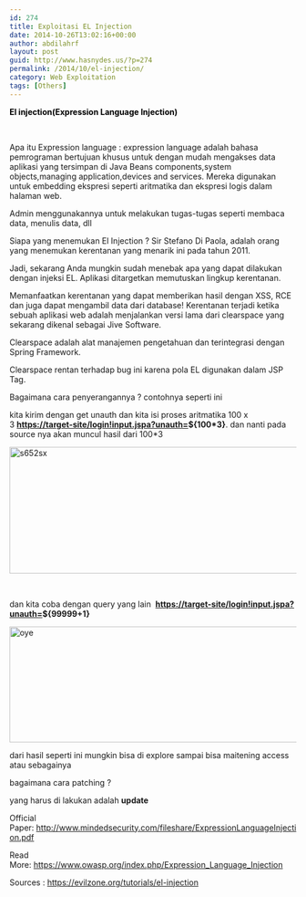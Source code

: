 ```yaml
---
id: 274
title: Exploitasi EL Injection
date: 2014-10-26T13:02:16+00:00
author: abdilahrf
layout: post
guid: http://www.hasnydes.us/?p=274
permalink: /2014/10/el-injection/
category: Web Exploitation
tags: [Others]
---
```

<span style="color: #000000;"><strong>El injection(Expression Language Injection)</strong></span>

&nbsp;

Apa itu Expression language : expression language adalah bahasa pemrograman bertujuan khusus untuk dengan mudah mengakses data aplikasi yang tersimpan di Java Beans components,system objects,managing application,devices and services. Mereka digunakan untuk embedding ekspresi seperti aritmatika dan ekspresi logis dalam halaman web.
  
Admin menggunakannya untuk melakukan tugas-tugas seperti membaca data, menulis data, dll

Siapa yang menemukan El Injection ? Sir Stefano Di Paola, adalah orang yang menemukan kerentanan yang menarik ini pada tahun 2011.
  
Jadi, sekarang Anda mungkin sudah menebak apa yang dapat dilakukan dengan injeksi EL. Aplikasi ditargetkan memutuskan lingkup kerentanan.
  
Memanfaatkan kerentanan yang dapat memberikan hasil dengan XSS, RCE dan juga dapat mengambil data dari database! Kerentanan terjadi ketika sebuah aplikasi web adalah menjalankan versi lama dari clearspace yang sekarang dikenal sebagai Jive Software.
  
Clearspace adalah alat manajemen pengetahuan dan terintegrasi dengan Spring Framework.
  
Clearspace rentan terhadap bug ini karena pola EL digunakan dalam JSP Tag.

<!--more-->

Bagaimana cara penyerangannya ? contohnya seperti ini

kita kirim dengan get unauth dan kita isi proses aritmatika 100 x 3 **<a class="bbc_link" href="https://target-site/login!input.jspa?unauth" target="_blank">https://target-site/login!input.jspa?unauth=</a>${100*3}**. dan nanti pada source nya akan muncul hasil dari 100*3

[<img class="aligncenter size-full wp-image-275" src="http://abdilahrf.github.io/images/2014/10/s652sx.png" alt="s652sx" width="638" height="222" />](http://abdilahrf.github.io/images/2014/10/s652sx.png)

&nbsp;

dan kita coba dengan query yang lain  **<a class="bbc_link" href="https://target-site/login!input.jspa?unauth" target="_blank">https://target-site/login!input.jspa?unauth=</a>${99999+1}**

[<img class="aligncenter size-full wp-image-276" src="http://abdilahrf.github.io/images/2014/10/oye.png" alt="oye" width="637" height="203" />](http://abdilahrf.github.io/images/2014/10/oye.png)

dari hasil seperti ini mungkin bisa di explore sampai bisa maitening access atau sebagainya

bagaimana cara patching ?

yang harus di lakukan adalah **update**

Official Paper: <a class="bbc_link" href="http://www.mindedsecurity.com/fileshare/ExpressionLanguageInjection.pdf" target="_blank">http://www.mindedsecurity.com/fileshare/ExpressionLanguageInjection.pdf</a>
  
Read More: <a class="bbc_link" href="https://www.owasp.org/index.php/Expression_Language_Injection" target="_blank">https://www.owasp.org/index.php/Expression_Language_Injection</a>

Sources : https://evilzone.org/tutorials/el-injection
